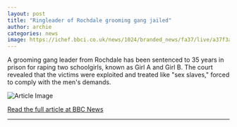 ```yaml
---
layout: post
title: "Ringleader of Rochdale grooming gang jailed"
author: archie
categories: news
image: https://ichef.bbci.co.uk/news/1024/branded_news/fa37/live/a37f3af0-9ebc-11f0-85b6-27ff7e482819.jpg
---
```

A grooming gang leader from Rochdale has been sentenced to 35 years in prison for raping two schoolgirls, known as Girl A and Girl B. The court revealed that the victims were exploited and treated like "sex slaves," forced to comply with the men's demands.

![Article Image](https://ichef.bbci.co.uk/news/1024/branded_news/fa37/live/a37f3af0-9ebc-11f0-85b6-27ff7e482819.jpg)

[Read the full article at BBC News](https://www.bbc.com/news/articles/c36k2595k69o?at_medium=RSS&at_campaign=rss)

---
